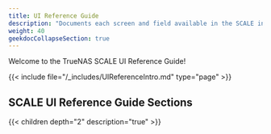 ```yaml
---
title: UI Reference Guide
description: "Documents each screen and field available in the SCALE interface. Articles are organized parallel to the SCALE interface layout."
weight: 40
geekdocCollapseSection: true
---
```


Welcome to the TrueNAS SCALE UI Reference Guide!

{{< include file="/_includes/UIReferenceIntro.md" type="page" >}}

## SCALE UI Reference Guide Sections

{{< children depth="2" description="true" >}}
